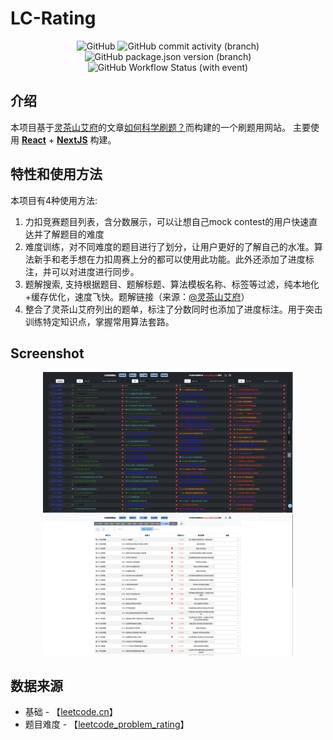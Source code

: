 # LC-Rating
<p align="center">
  <img alt="GitHub" src="https://img.shields.io/github/license/huxulm/lc-rating">
  <img alt="GitHub commit activity (branch)" src="https://img.shields.io/github/commit-activity/m/huxulm/lc-rating?label=commit&labelColor=purple&color=grey">
  <img alt="GitHub package.json version (branch)" src="https://img.shields.io/github/package-json/v/huxulm/lc-rating/main?label=version&labelColor=blue">
  <img alt="GitHub Workflow Status (with event)" src="https://img.shields.io/github/actions/workflow/status/huxulm/lc-rating/workflow.yml">
</p>

## 介绍
本项目基于[灵茶山艾府](https://leetcode.cn/u/endlesscheng/)的文章[如何科学刷题？](https://leetcode.cn/circle/discuss/RvFUtj/)而构建的一个刷题用网站。 主要使用 **[React](https://react.dev/)** + **[NextJS](https://nextjs.org/)** 构建。

## 特性和使用方法
本项目有4种使用方法:
1. 力扣竞赛题目列表，含分数展示，可以让想自己mock contest的用户快速直达并了解题目的难度
2. 难度训练，对不同难度的题目进行了划分，让用户更好的了解自己的水准。算法新手和老手想在力扣周赛上分的都可以使用此功能。此外还添加了进度标注，并可以对进度进行同步。
3. 题解搜索, 支持根据题目、题解标题、算法模板名称、标签等过滤，纯本地化+缓存优化，速度飞快。题解链接（来源：[@灵茶山艾府](https://space.bilibili.com/206214)）
4. 整合了灵茶山艾府列出的题单，标注了分数同时也添加了进度标注。用于突击训练特定知识点，掌握常用算法套路。

## Screenshot
<div style="text-align: center;dispaly: grid;gap: 2rem;">
  <img style="max-width: 400px;" src="./screenshot0.png"></img>
  <img style="max-width: 400px;" src="./screenshot1.png"></img>
</div>

## 数据来源
- 基础 - 【[leetcode.cn](https://leetcode.cn/)】
- 题目难度 - 【[leetcode_problem_rating](https://raw.githubusercontent.com/zerotrac/leetcode_problem_rating/main/data.json)】

